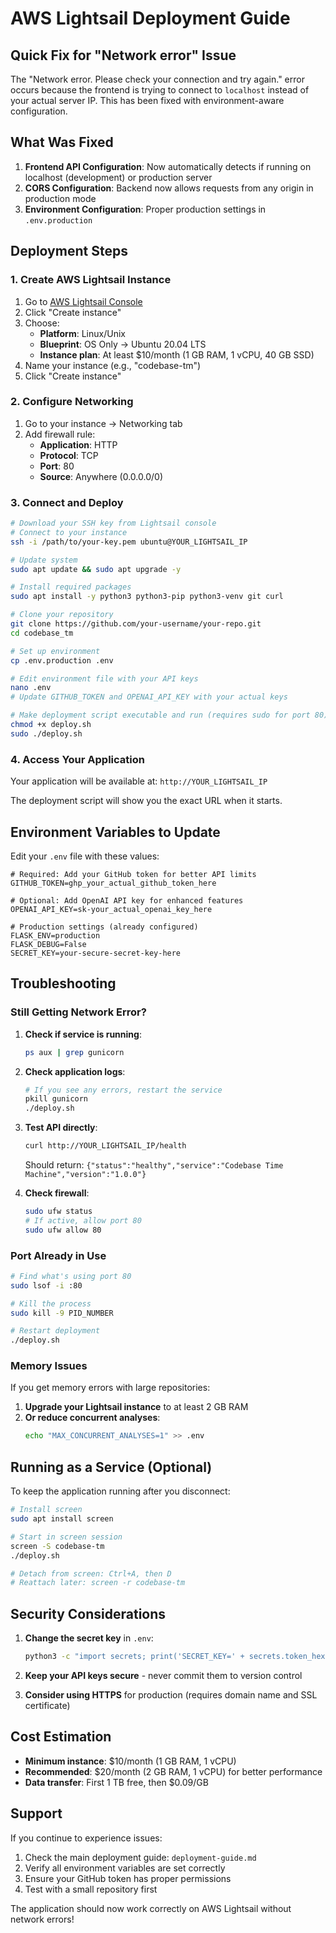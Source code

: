 # AWS Lightsail Deployment Guide

## Quick Fix for "Network error" Issue

The "Network error. Please check your connection and try again." error occurs because the frontend is trying to connect to `localhost` instead of your actual server IP. This has been fixed with environment-aware configuration.

## What Was Fixed

1. **Frontend API Configuration**: Now automatically detects if running on localhost (development) or production server
2. **CORS Configuration**: Backend now allows requests from any origin in production mode
3. **Environment Configuration**: Proper production settings in `.env.production`

## Deployment Steps

### 1. Create AWS Lightsail Instance

1. Go to [AWS Lightsail Console](https://lightsail.aws.amazon.com/)
2. Click "Create instance"
3. Choose:
   - **Platform**: Linux/Unix
   - **Blueprint**: OS Only → Ubuntu 20.04 LTS
   - **Instance plan**: At least $10/month (1 GB RAM, 1 vCPU, 40 GB SSD)
4. Name your instance (e.g., "codebase-tm")
5. Click "Create instance"

### 2. Configure Networking

1. Go to your instance → Networking tab
2. Add firewall rule:
   - **Application**: HTTP
   - **Protocol**: TCP
   - **Port**: 80
   - **Source**: Anywhere (0.0.0.0/0)

### 3. Connect and Deploy

```bash
# Download your SSH key from Lightsail console
# Connect to your instance
ssh -i /path/to/your-key.pem ubuntu@YOUR_LIGHTSAIL_IP

# Update system
sudo apt update && sudo apt upgrade -y

# Install required packages
sudo apt install -y python3 python3-pip python3-venv git curl

# Clone your repository
git clone https://github.com/your-username/your-repo.git
cd codebase_tm

# Set up environment
cp .env.production .env

# Edit environment file with your API keys
nano .env
# Update GITHUB_TOKEN and OPENAI_API_KEY with your actual keys

# Make deployment script executable and run (requires sudo for port 80)
chmod +x deploy.sh
sudo ./deploy.sh
```

### 4. Access Your Application

Your application will be available at: `http://YOUR_LIGHTSAIL_IP`

The deployment script will show you the exact URL when it starts.

## Environment Variables to Update

Edit your `.env` file with these values:

```env
# Required: Add your GitHub token for better API limits
GITHUB_TOKEN=ghp_your_actual_github_token_here

# Optional: Add OpenAI API key for enhanced features
OPENAI_API_KEY=sk-your_actual_openai_key_here

# Production settings (already configured)
FLASK_ENV=production
FLASK_DEBUG=False
SECRET_KEY=your-secure-secret-key-here
```

## Troubleshooting

### Still Getting Network Error?

1. **Check if service is running**:
   ```bash
   ps aux | grep gunicorn
   ```

2. **Check application logs**:
   ```bash
   # If you see any errors, restart the service
   pkill gunicorn
   ./deploy.sh
   ```

3. **Test API directly**:
   ```bash
   curl http://YOUR_LIGHTSAIL_IP/health
   ```
   Should return: `{"status":"healthy","service":"Codebase Time Machine","version":"1.0.0"}`

4. **Check firewall**:
   ```bash
   sudo ufw status
   # If active, allow port 80
   sudo ufw allow 80
   ```

### Port Already in Use

```bash
# Find what's using port 80
sudo lsof -i :80

# Kill the process
sudo kill -9 PID_NUMBER

# Restart deployment
./deploy.sh
```

### Memory Issues

If you get memory errors with large repositories:

1. **Upgrade your Lightsail instance** to at least 2 GB RAM
2. **Or reduce concurrent analyses**:
   ```bash
   echo "MAX_CONCURRENT_ANALYSES=1" >> .env
   ```

## Running as a Service (Optional)

To keep the application running after you disconnect:

```bash
# Install screen
sudo apt install screen

# Start in screen session
screen -S codebase-tm
./deploy.sh

# Detach from screen: Ctrl+A, then D
# Reattach later: screen -r codebase-tm
```

## Security Considerations

1. **Change the secret key** in `.env`:
   ```bash
   python3 -c "import secrets; print('SECRET_KEY=' + secrets.token_hex(32))" >> .env
   ```

2. **Keep your API keys secure** - never commit them to version control

3. **Consider using HTTPS** for production (requires domain name and SSL certificate)

## Cost Estimation

- **Minimum instance**: $10/month (1 GB RAM, 1 vCPU)
- **Recommended**: $20/month (2 GB RAM, 1 vCPU) for better performance
- **Data transfer**: First 1 TB free, then $0.09/GB

## Support

If you continue to experience issues:

1. Check the main deployment guide: `deployment-guide.md`
2. Verify all environment variables are set correctly
3. Ensure your GitHub token has proper permissions
4. Test with a small repository first

The application should now work correctly on AWS Lightsail without network errors!